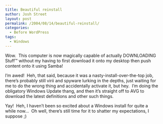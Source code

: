 ```yaml
---
title: Beautiful reinstall
author: Josh Street
layout: post
permalink: /2004/08/14/beautiful-reinstall/
categories:
  - Before WordPress
tags:
  - Windows
---
```

Wow.&nbsp; This computer is now magically capable of actually DOWNLOADING Stuff&trade; without my having to first download it onto my desktop then push content onto it using Samba!

I&#8217;m awed!&nbsp; Heh, that said, because it was a nasty-install-over-the-top job, there&#8217;s probably still virii and spyware lurking in the depths, just waiting for me to do the wrong thing and accidentally activate it, but hey.&nbsp; I&#8217;m doing the obligatory Windows Update thang, and then it&#8217;s straight off to AVG to download the latest definitions and other such things.

Yay!&nbsp; Heh, I haven&#8217;t been so excited about a Windows install for quite a while now&#8230;&nbsp; Oh well, there&#8217;s still time for it to shatter my expectations, I suppose ;)